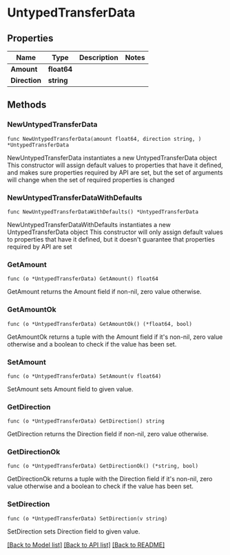 # UntypedTransferData

## Properties

Name | Type | Description | Notes
------------ | ------------- | ------------- | -------------
**Amount** | **float64** |  | 
**Direction** | **string** |  | 

## Methods

### NewUntypedTransferData

`func NewUntypedTransferData(amount float64, direction string, ) *UntypedTransferData`

NewUntypedTransferData instantiates a new UntypedTransferData object
This constructor will assign default values to properties that have it defined,
and makes sure properties required by API are set, but the set of arguments
will change when the set of required properties is changed

### NewUntypedTransferDataWithDefaults

`func NewUntypedTransferDataWithDefaults() *UntypedTransferData`

NewUntypedTransferDataWithDefaults instantiates a new UntypedTransferData object
This constructor will only assign default values to properties that have it defined,
but it doesn't guarantee that properties required by API are set

### GetAmount

`func (o *UntypedTransferData) GetAmount() float64`

GetAmount returns the Amount field if non-nil, zero value otherwise.

### GetAmountOk

`func (o *UntypedTransferData) GetAmountOk() (*float64, bool)`

GetAmountOk returns a tuple with the Amount field if it's non-nil, zero value otherwise
and a boolean to check if the value has been set.

### SetAmount

`func (o *UntypedTransferData) SetAmount(v float64)`

SetAmount sets Amount field to given value.


### GetDirection

`func (o *UntypedTransferData) GetDirection() string`

GetDirection returns the Direction field if non-nil, zero value otherwise.

### GetDirectionOk

`func (o *UntypedTransferData) GetDirectionOk() (*string, bool)`

GetDirectionOk returns a tuple with the Direction field if it's non-nil, zero value otherwise
and a boolean to check if the value has been set.

### SetDirection

`func (o *UntypedTransferData) SetDirection(v string)`

SetDirection sets Direction field to given value.



[[Back to Model list]](../README.md#documentation-for-models) [[Back to API list]](../README.md#documentation-for-api-endpoints) [[Back to README]](../README.md)



